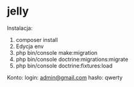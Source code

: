 # jelly

Instalacja:
1. composer install
2. Edycja env
3. php bin/console make:migration
4. php bin/console doctrine:migrations:migrate
5. php bin/console doctrine:fixtures:load

Konto:
login: admin@gmail.com
hasło: qwerty
